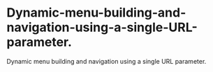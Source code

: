 # Dynamic-menu-building-and-navigation-using-a-single-URL-parameter.
Dynamic menu building and navigation using a single URL parameter.

